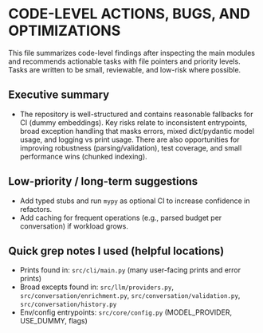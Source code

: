 # CODE-LEVEL ACTIONS, BUGS, AND OPTIMIZATIONS

This file summarizes code-level findings after inspecting the main modules and recommends actionable tasks with file pointers and priority levels. Tasks are written to be small, reviewable, and low-risk where possible.

## Executive summary

- The repository is well-structured and contains reasonable fallbacks for CI (dummy embeddings). Key risks relate to inconsistent entrypoints, broad exception handling that masks errors, mixed dict/pydantic model usage, and logging vs print usage. There are also opportunities for improving robustness (parsing/validation), test coverage, and small performance wins (chunked indexing).

## Low-priority / long-term suggestions

- Add typed stubs and run `mypy` as optional CI to increase confidence in refactors.
- Add caching for frequent operations (e.g., parsed budget per conversation) if workload grows.

## Quick grep notes I used (helpful locations)

- Prints found in: `src/cli/main.py` (many user-facing prints and error prints)
- Broad excepts found in: `src/llm/providers.py`, `src/conversation/enrichment.py`, `src/conversation/validation.py`, `src/conversation/history.py`
- Env/config entrypoints: `src/core/config.py` (MODEL_PROVIDER, USE_DUMMY, flags)
